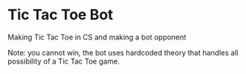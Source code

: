 # Tic Tac Toe Bot

Making Tic Tac Toe in CS and making a bot opponent

Note: you cannot win, the bot uses hardcoded theory that handles all possibility of a Tic Tac Toe game.
